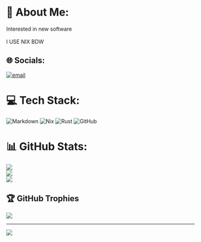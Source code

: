 # 💫 About Me:
Interested in new software <br><br>I USE NIX BDW


## 🌐 Socials:
[![email](https://img.shields.io/badge/Email-D14836?logo=gmail&logoColor=white)](mailto:damidorg72@gmail.com) 

# 💻 Tech Stack:
![Markdown](https://img.shields.io/badge/markdown-%23000000.svg?style=for-the-badge&logo=markdown&logoColor=white) ![Nix](https://img.shields.io/badge/NIX-5277C3.svg?style=for-the-badge&logo=NixOS&logoColor=white) ![Rust](https://img.shields.io/badge/rust-%23000000.svg?style=for-the-badge&logo=rust&logoColor=white) ![GitHub](https://img.shields.io/badge/github-%23121011.svg?style=for-the-badge&logo=github&logoColor=white)
# 📊 GitHub Stats:
![](https://github-readme-stats.vercel.app/api?username=damidorg&theme=dark&hide_border=false&include_all_commits=true&count_private=false)<br/>
![](https://nirzak-streak-stats.vercel.app/?user=damidorg&theme=dark&hide_border=false)<br/>
![](https://github-readme-stats.vercel.app/api/top-langs/?username=damidorg&theme=dark&hide_border=false&include_all_commits=true&count_private=false&layout=compact)

## 🏆 GitHub Trophies
![](https://github-profile-trophy.vercel.app/?username=damidorg&theme=radical&no-frame=false&no-bg=true&margin-w=4)

---
[![](https://visitcount.itsvg.in/api?id=damidorg&icon=4&color=0)](https://visitcount.itsvg.in)

<!-- Proudly created with GPRM ( https://gprm.itsvg.in ) -->
